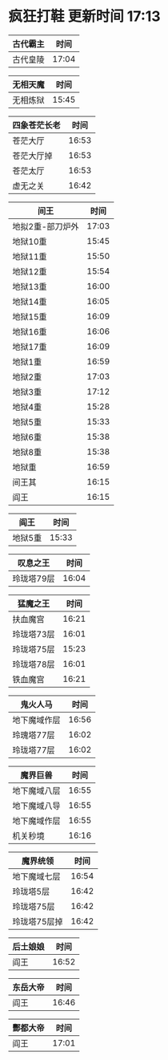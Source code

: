 # 疯狂打鞋 更新时间 17:13

| 古代霸主   | 时间    |
|--------|-------|
| 古代皇陵 | 17:04 |

| 无相天魔   | 时间    |
|--------|-------|
| 无相炼狱 | 15:45 |

| 四象苍茫长老   | 时间    |
|--------|-------|
| 苍茫大厅 | 16:53 |
| 苍茫大厅掉 | 16:53 |
| 苍茫太厅 | 16:53 |
| 虚无之关 | 16:42 |

| 间王   | 时间    |
|--------|-------|
| 地拟2重-部刀炉外 | 17:03 |
| 地狱10重 | 15:45 |
| 地狱11重 | 15:50 |
| 地狱12重 | 15:54 |
| 地狱13重 | 16:00 |
| 地狱14重 | 16:05 |
| 地狱15重 | 16:09 |
| 地狱16重 | 16:06 |
| 地狱17重 | 16:09 |
| 地狱1重 | 16:59 |
| 地狱2重 | 17:03 |
| 地狱3重 | 17:12 |
| 地狱4重 | 15:28 |
| 地狱5重 | 15:33 |
| 地狱6重 | 15:38 |
| 地狱8重 | 15:38 |
| 地狱重 | 16:59 |
| 间王其 | 16:15 |
| 阎王 | 16:15 |

| 阎王   | 时间    |
|--------|-------|
| 地狱5重 | 15:33 |

| 叹息之王   | 时间    |
|--------|-------|
| 玲珑塔79层 | 16:04 |

| 猛魔之王   | 时间    |
|--------|-------|
| 扶血魔宫 | 16:21 |
| 玲珑塔73层 | 16:01 |
| 玲珑塔75层 | 15:23 |
| 玲珑塔78层 | 16:01 |
| 铁血魔宫 | 16:21 |

| 鬼火人马   | 时间    |
|--------|-------|
| 地下魔域作层 | 16:56 |
| 玲瑰塔77层 | 16:02 |
| 玲珑塔77层 | 16:02 |

| 魔界巨兽   | 时间    |
|--------|-------|
| 地下魔域八层 | 16:55 |
| 地下魔域八导 | 16:55 |
| 地下魔域作层 | 16:55 |
| 机关秒境 | 16:16 |

| 魔界统领   | 时间    |
|--------|-------|
| 地下魔域七层 | 16:54 |
| 玲珑塔5层 | 16:42 |
| 玲珑塔75层 | 16:42 |
| 玲珑塔75层掉 | 16:42 |

| 后土娘娘   | 时间    |
|--------|-------|
| 阎王 | 16:52 |

| 东岳大帝   | 时间    |
|--------|-------|
| 阎王 | 16:46 |

| 酆都大帝   | 时间    |
|--------|-------|
| 阎王 | 17:01 |